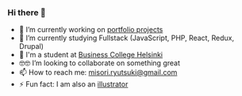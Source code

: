 ### Hi there 👋

- 🔭 I’m currently working on [portfolio projects](https://silmu.github.io)
- 🌱 I’m currently studying Fullstack (JavaScript, PHP, React, Redux, Drupal)
- 👾 I'm a student at [Business College Helsinki](https://www.bc.fi)
- 🤓🤓 I’m looking to collaborate on something great
- 📫 How to reach me: misori.ryutsuki@gmail.com
- ⚡ Fun fact: I am also an [illustrator](www.instagram.com/misori.art)
